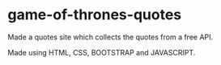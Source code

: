 # game-of-thrones-quotes
Made a quotes site which collects the quotes from a free API.


Made using HTML, CSS, BOOTSTRAP and JAVASCRIPT.
